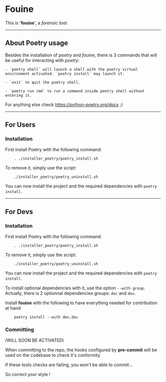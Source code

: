 # Fouine

This is '__fouine__', a _forensic tool_.


---


## About Poetry usage

Besides the installation of _poetry_ and _fouine_, there is 3 commands that will be useful for interacting with _poetry_:

    - `poetry shell` will launch a shell with the poetry virtual environment activated. `poetry install` may launch it.

    - `exit` to quit the poetry shell.

    - `poetry run cmd` to run a command inside poetry shell without entering it.


For anything else check https://python-poetry.org/docs ;)


---


## For Users


### Installation

First install Poetry with the following command:


        . ./installer_poetry/poetry_install.sh



To remove it, simply use the script:


        ./installer_poetry/poetry_uninstall.sh



You can now install the project and the required dependencies with `poetry install`.


---


## For Devs


### Installation

First install Poetry with the following command:


        . ./installer_poetry/poetry_install.sh



To remove it, simply use the script:


        ./installer_poetry/poetry_uninstall.sh



You can now install the project and the required dependencies with `poetry install`.

To install optional dependencies with it, use the option `--with group`.
Actually, there is 2 optionnal dependencies groups: `doc` and `dev`.

Install __fouine__ with the following to have everything needed for contribution at hand:


        poetry install --with dev,doc


### Committing

/WILL SOON BE ACTIVATED\\


When committing to the repo, the hooks configured by __pre-commit__ will be used on the codebase to check it's conformity.

If these tools checks are failing, you won't be able to commit...

So correct your style !
